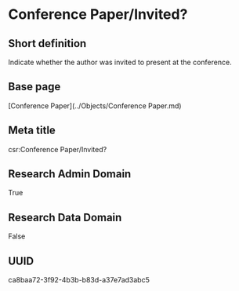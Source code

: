 # Conference Paper/Invited?
## Short definition
Indicate whether the author was invited to present at the conference.
## Base page
[Conference Paper](../Objects/Conference Paper.md)
## Meta title
csr:Conference Paper/Invited?
## Research Admin Domain
True
## Research Data Domain
False
## UUID
ca8baa72-3f92-4b3b-b83d-a37e7ad3abc5
